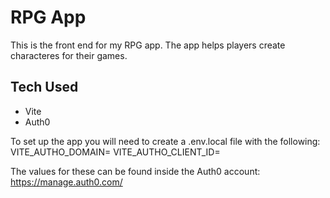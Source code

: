 # RPG App

This is the front end for my RPG app. The app helps players create characteres for their games.

## Tech Used

- Vite
- Auth0

To set up the app you will need to create a .env.local file with the following:
VITE_AUTHO_DOMAIN=
VITE_AUTHO_CLIENT_ID=

The values for these can be found inside the Auth0 account: https://manage.auth0.com/

